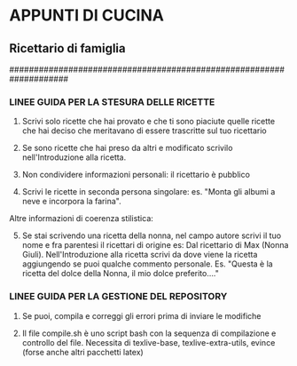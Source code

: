 #                       APPUNTI DI CUCINA
##                     Ricettario di famiglia
####################################################################


### LINEE GUIDA PER LA STESURA DELLE RICETTE


 1. Scrivi solo ricette che hai provato e che ti sono piaciute
    quelle ricette che hai deciso che meritavano di essere 
    trascritte sul tuo ricettario

 2. Se sono ricette che hai preso da altri e modificato
    scrivilo nell'Introduzione alla ricetta.

 3. Non condividere informazioni personali: il ricettario è pubblico

 4. Scrivi le ricette in seconda persona singolare: es. "Monta gli
    albumi a neve e incorpora la farina".

 Altre informazioni di coerenza stilistica:

 5. Se stai scrivendo una ricetta della nonna, nel campo autore
    scrivi il tuo nome e fra parentesi il ricettari di origine es: 
    Dal ricettario di Max (Nonna Giuli). Nell'Introduzione alla 
    ricetta scrivi da dove viene la ricetta aggiungendo se puoi 
    qualche commento personale. Es. "Questa è la ricetta del dolce
    della Nonna, il mio dolce preferito...."




### LINEE GUIDA PER LA GESTIONE DEL REPOSITORY 

 1. Se puoi, compila e correggi gli errori prima di inviare le 
    modifiche

 2. Il file compile.sh è uno script bash con la sequenza di 
    compilazione e controllo del file. Necessita di texlive-base, 
    texlive-extra-utils, evince (forse anche altri pacchetti latex)
